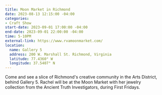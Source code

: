 ```yaml
---
title: Moon Market in Richmond
date: 2023-08-13 12:15:00 -04:00
categories:
- Craft Show
start-date: 2023-09-01 17:00:00 -04:00
end-date: 2023-09-01 22:00:00 -04:00
time: 5-10PM
external-link: https://www.rvamoonmarket.com/
location:
  name: Gallery 5
  address: 200 W. Marshall St. Richmond, Virginia
  latitude: 77.4360° W
  longitude: 37.5407° N
---
```


Come and see a slice of Richmond's creative community in the Arts District, behind Gallery 5. Rachel will be at the Moon Market with her jewelry collection from the Ancient Truth Investigators, during First Fridays.